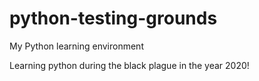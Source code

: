 # python-testing-grounds
My Python learning environment

Learning python during the black plague in the year 2020!
